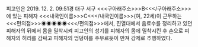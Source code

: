 피고인은 2019. 12. 2. 09:51경 대구 서구 <<<구아래주소>>>B<<</구아래주소>>>에 있는 피해자 <<<내국인이름>>>C<<</내국인이름>>>(여, 22세)이 근무하는 <<<편의점>>>◉◉◉◉◉<<</편의점>>>에서, 진열대에서 음료수를 정리하고 있던 피해자의 뒤에서 몸을 밀착시켜 피고인의 성기를 피해자의 몸에 밀착시킨 후 손으로 피해자의 허리를 감싸고 피해자의 엉덩이를 주무르듯이 만져 강제로 추행하였다.